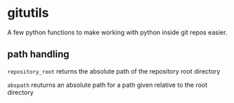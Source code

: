 # gitutils

A few python functions to make working with python
inside git repos easier.

## path handling

`repository_root` returns the absolute path of the repository root
directory

`abspath` reuturns an absolute path for a path given relative to the
root directory
